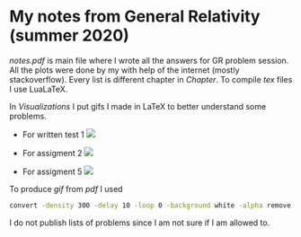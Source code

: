 # My notes from General Relativity (summer 2020)

*notes.pdf* is main file where I wrote all the answers for GR problem session. All the plots were done by my with help of the internet (mostly stackoverflow). Every list is different chapter in *Chapter*. To compile *tex* files I use LuaLaTeX.

In *Visualizations* I put gifs I made in LaTeX to better understand some problems.  

* For written test 1 
![](Visualizations/Test_1/test.gif)

* For assigment 2
![](Visualizations/Ass2_prob5/ass2.gif)

* For assigment 5
![](Visualizations/Ass5_prob1/ass5.gif)

To produce *gif* from *pdf* I used  

``` bash
convert -density 300 -delay 10 -loop 0 -background white -alpha remove gif.pdf output.gif
```

I do not publish lists of problems since I am not sure if I am allowed to. 
